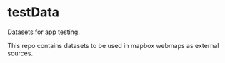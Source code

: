 # testData
Datasets for app testing.

This repo contains datasets to be used in mapbox webmaps as external sources.
